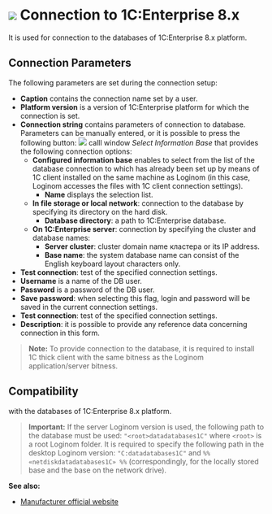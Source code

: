 # ![ ](../../../images/icons/data-sources/crm-1cv8_default.svg) Connection to 1C:Enterprise 8.x

It is used for connection to the databases of 1C:Enterprise 8.x platform.

## Connection Parameters

The following parameters are set during the connection setup:

* **Caption** contains the connection name set by a user.
* **Platform version** is a version of 1C:Enterprise platform for which the connection is set.
* **Connection string** contains parameters of connection to database. Parameters can be manually entered, or it is possible to press the following button: ![ ](../../../images/extjs-theme/form/open-trigger/open-trigger_default.svg) calll window *Select Information Base* that provides the following connection options:
   * **Configured information base** enables to select from the list of the database connection to which has already been set up by means of 1С client installed on the same machine as Loginom (in this case, Loginom accesses the files with 1С client connection settings).
      * **Name** displays the selection list.
   * **In file storage or local network**: connection to the database by specifying its directory on the hard disk.
      * **Database directory**: a path to 1C:Enterprise database.
   * **On 1C:Enterprise server**: connection by specifying the cluster and database names:
      * **Server cluster**: cluster domain name кластера or its IP address.
      * **Base name**: the system database name can consist of the English keyboard layout characters only.
* **Test connection**: test of the specified connection settings.
* **Username** is a name of the DB user.
* **Password** is a password of the DB user.
* **Save password**: when selecting this flag, login and password will be saved in the current connection settings.
* **Test connection**: test of the specified connection settings.
* **Description**: it is possible to provide any reference data concerning connection in this form.

> **Note:** To provide connection to the database, it is required to install 1C thick client with the same bitness as the Loginom application/server bitness.

## Compatibility

with the databases of 1C:Enterprise 8.x platform.

> **Important:** If the server Loginom version is used, the following path to the database must be used: `"<root>datadatabases1C"` where `<root>` is a root Loginom folder. It is required to specify the following path in the desktop Loginom version: `"C:datadatabases1C"` and `%% «netdiskdatadatabases1C» %%` (correspondingly, for the locally stored base and the base on the network drive).

**See also:**

* [Manufacturer official website](http://v8.1c.ru/)
